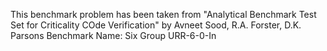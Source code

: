 This benchmark problem has been taken from "Analytical Benchmark Test Set for Criticality COde Verification" by Avneet Sood, R.A. Forster, D.K. Parsons
Benchmark Name: Six Group URR-6-0-In
